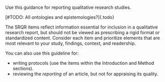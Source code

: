 Use this guidance for reporting qualitative research studies.

[#TODO: All ontologies and epistemologies?]{.todo}

The SRQR items reflect information essential for inclusion in a qualitative research report, but should not be viewed as prescribing a rigid format or standardized content. Consider each item and prioritize elements that are most relevant to your study, findings, context, and readership.

You can also use this guideline for:

* writing protocols (use the items within the Introduction and Method sections).
* reviewing the _reporting_ of an article, but not for appraising its quality.
